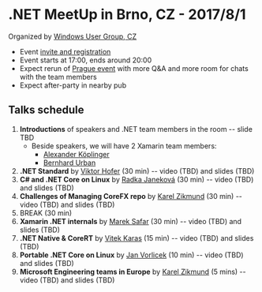 # .NET MeetUp in Brno, CZ - 2017/8/1

Organized by [Windows User Group, CZ](http://wug.cz)
* Event [invite and registration](http://wug.cz/brno/akce/952--Net-TechTalks)
* Event starts at 17:00, ends around 20:00
* Expect rerun of [Prague event](/events/2017-07-19_dotNetMeetUp_Prague) with more Q&A and more room for chats with the team members
* Expect after-party in nearby pub

## Talks schedule

1. **Introductions** of speakers and .NET team members in the room -- slide TBD
    * Beside speakers, we will have 2 Xamarin team members:
      * [Alexander Köplinger](https://github.com/akoeplinger)
      * [Bernhard Urban](https://github.com/lewurm)
2. **.NET Standard** by [Viktor Hofer](https://github.com/viktorhofer) (30 min) -- video (TBD) and slides (TBD)
3. **C# and .NET Core on Linux** by [Radka Janeková](http://www.rhea-ayase.eu/) (30 min) -- video (TBD) and slides (TBD)
4. **Challenges of Managing CoreFX repo** by [Karel Zikmund](https://karelz.github.io) (30 min) -- video (TBD) and slides (TBD)
5. BREAK (30 min)
6. **Xamarin .NET internals** by [Marek Safar](https://github.com/marek-safar) (30 min) -- video (TBD) and slides (TBD)
7. **.NET Native & CoreRT** by [Vitek Karas](https://github.com/vitek-karas) (15 min) -- video (TBD) and slides (TBD)
8. **Portable .NET Core on Linux** by [Jan Vorlicek](https://github.com/janvorli) (10 min) -- video (TBD) and slides (TBD)
9. **Microsoft Engineering teams in Europe** by [Karel Zikmund](https://karelz.github.io) (5 mins) -- video (TBD) and slides (TBD)
